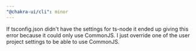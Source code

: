 ```yaml
---
"@chakra-ui/cli": minor
---
```


If tsconfig.json didn't have the settings for ts-node it ended up giving this
error because it could only use CommonJS. I just override one of the user
project settings to be able to use CommonJS.
